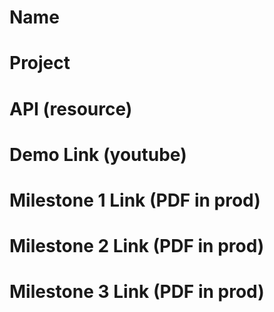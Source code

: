 # Name
# Project
# API (resource)

# Demo Link (youtube)

# Milestone 1 Link (PDF in prod)
# Milestone 2 Link (PDF in prod)
# Milestone 3 Link (PDF in prod)